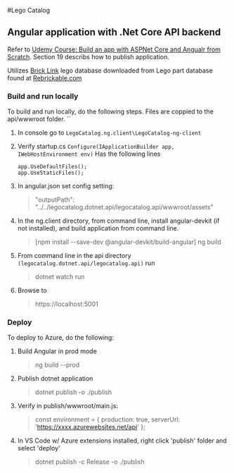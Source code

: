 #Lego Catalog
## Angular application with .Net Core API backend
 Refer to [Udemy Course: Build an app with ASPNet Core and Angualr from Scratch]("https://www.udemy.com/course/build-an-app-with-aspnet-core-and-angular-from-scratch/").  Section 19 describs how to publish application.

Utilizes [Brick Link]("https://bricklink.com")  lego database downloaded from  Lego part database found at [Rebrickable.com]("https://rebrickable.com/downloads")

### Build and run locally
To build and run locally, do the following steps.  Files are coppied to the api/wwwroot folder.
``
1. In console go to ``LegoCatalog.ng.client\LegoCatalog-ng-client``
2. Verify startup.cs ``Configure(IApplicationBuilder app, IWebHostEnvironment env)`` Has the following lines
    ```
    app.UseDefaultFiles();
    app.UseStaticFiles(); 
    ```
3. In angular.json set config setting:
    > "outputPath": "../../legocatalog.dotnet.api/legocatalog.api/wwwroot/assets"

4. In the ng.client directory, from command line, install angular-devkit (if not installed), and build application from command line.
    >[npm install --save-dev @angular-devkit/build-angular]
    >ng build
5. From command line in the api directory ``(legocatalog.dotnet.api/legocatalog.api)`` run
    > dotnet watch run
6. Browse to
    > https://localhost:5001

### Deploy
To deploy to Azure, do the following: 
1. Build Angular in prod mode 
   > ng build --prod
2. Publish dotnet application
   > dotnet publish -o ./publish
3. Verify in publish/wwwroot/main.js: 
    >const environment = {
      production: true,
      serverUrl: 'https://xxxx.azurewebsites.net/api'
    };
4. In VS Code w/ Azure extensions installed, right click 'publish' folder and select 'deploy'
   > dotnet publish -c Release -o ./publish  